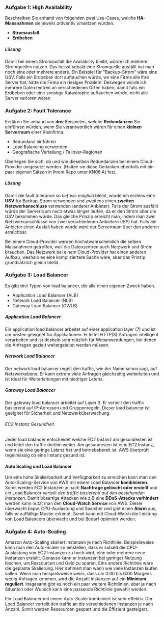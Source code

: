 ### Aufgabe 1: High Availability
Beschreiben Sie anhand von folgenden zwei Use-Cases, welche **HA-Massnahmen** sie jeweils präventiv umsetzen würden. 

- **Stromausfall**
- **Erdbeben** 

##### Lösung
Damit bei einem Stromausfall die Availability bleibt, würde ich mehrere Stromquellen nutzen. Das heisst sobald eine Stromquelle ausfällt hat man noch eine oder mehrere andere. Ein Beispiel für "Backup-Strom" wäre eine USV. Falls ein Erdbeben dort auftauchen würde, wo eine Firma alle Ihre Server hat, hätte die Firma ein riesiges Problem. Deswegen würde ich mehrere Datenzentren an verschiedenen Orten haben, damit falls ein Erdbeben oder eine sonstige Katastrophe auftauchen würde, nicht alle Server verloren wären. 



### Aufgabe 2: Fault Tolerance
Erklären Sie anhand von **drei** Beispielen, welche **Redundanzen** Sie einführen würden, wenn Sie verantwortlich wären für einen **kleinen Serverraum** einer Kleinfirma.  

- Redundanz einführen
- Load Balancing verwenden
- Geografische Verteilung / Failover-Regionen

Überlegen Sie sich, ob und wie dieselben Redundanzen bei einem Cloud-Provider umgesetzt werden. (Halten sie diese Gedanken ebenfalls mit ein paar eigenen Sätzen in Ihrem Repo unter KN06 A) fest. 

##### Lösung
Damit die fault tolerance so *tief wie möglich* bleibt, würde ich erstens eine **USV** für Backup-Strom verwenden und zweitens einen **zweiten Netzwerkanschluss** verwenden (anderer Anbieter). Falls der Strom ausfällt würde der Serverraum noch etwas länger laufen, da er den Strom über die USV bekommen würde. Das gleiche Prinzip erreicht man, indem man zwei Netzwerkanschlüsse von zwei verschiedenen Anbietern (ISP) hat. Falls ein Anbieter einen Ausfall haben würde wäre der Serverraum über den anderen erreichbar. 

Bei einem Cloud-Provider werden höchstwahrscheinlich die selben Massnahmen getroffen, weil die Datenzentren auch Netzwerk und Strom brauchen. Das Netzwerk bei einem Cloud-Provider hat einen anderen Aufbau, weshalb es eine kompliziertere Sache wäre, aber das Prinzip grundsätzlich gleich bleibt. 



### Aufgabe 3: Load Balancer
Es gibt drei Typen von load balancer, die alle einen eigenen Zweck haben.

- Application Load Balancer (ALB)
- Network Load Balancer (NLB)
- Gateway Load Balancer (GWLB)

##### Application Load Balancer
Ein application load balancer arbeitet auf einer application layer (7) und ist am besten geeignet für Applikationen. Er leitet HTTP(S) Anfragen intelligent verarbeiten und ist deshalb sehr nützlich für Webanwendungen, bei denen die Anfragen gezielt weitergeleitet werden müssen. 

##### Network Load Balancer
Der network load balancer regelt den traffic, wie der Name schon sagt, auf Netzwerkebene. Er kann extrem viele Anfragen gleichzeitig weiterleiten und ist ideal für Weiterleitungen mit niedriger Latenz. 

##### Gateway Load Balancer
Der gateway load balancer arbeitet auf Layer 3. Er verteilt den traffic basierend auf IP-Adressen und Gruppenregeln. Dieser load balancer ist geeignet für Sicherheit und Netzwerküberwachung. 

###### EC2 Instanz Gesundheit
Jeder load balancer entscheidet welche EC2 Instanz am gesundesten ist und leitet den traffic dorthin weiter. Am gesundesten ist eine EC2 Instanz, wenn sie eine geringe Latenz hat und betriebsbereit ist. AWS überprüft regelmässig ob eine Instanz gesund ist. 

#### Auto Scaling und Load Balancer
Um eine hohe Skalierbarkeit und Verfügbarkeit zu erreichen kann man den Auto-Scaling-Service von AWS mit einem Load Balancer **kombinieren**. Somit werden EC2 Instanzen je nach **Nachfrage gelöscht oder erstellt** und ein Load Balancer *verteilt den traffic basierend auf den bestehenden Instanzen*. Damit bösartige Attacken wie z.B eine **DDoS-Attacke verhindert** werden kann nutzt man den **Cloud-Watch Service** von AWS. Dieser überwacht bspw. CPU-Auslastung und Speicher und gibt einen **Alarm** aus, falls er auffällige Muster erkennt. Somit kann mit Cloud-Watch die Leistung von Load Balancers überwacht und bei Bedarf optimiert werden. 



### Aufgabe 4: Auto-Scaling
Amazon Auto-Scaling skaliert Instanzen je nach Richtlinie. Beispielsweise kann man den Auto-Scaler so einstellen, dass er sobald die CPU-Auslastung von EC2 Instanzen zu hoch wird, eine oder mehrere neue Instanzen erstellt. Genauso kann er Instanzen bei geringer Nutzung löschen, um Ressourcen und Geld zu sparen. Eine andere Richtlinie wäre die geplante Skalierung. Hier definiert man wann wie viele Instanzen laufen sollen. Wenn man beispielsweise weiss, dass um 0:00 bis 6:00 Morgens wenig Anfragen kommen, wird die Anzahl Instanzen auf ein **Minimum reguliert**. Insgesamt gibt es noch ein paar weitere Richtlinien, aber je nach Situation oder Wunsch kann eine passende Richtlinie gewählt werden. 

Ein Load Balancer mit einem Auto-Scaler kombiniert ist sehr effektiv. Der Load Balancer verteilt den traffic an die verschiedenen Instanzen je nach Anzahl. Somit werden Ressourcen gespart und die Effizient gesteigert. 